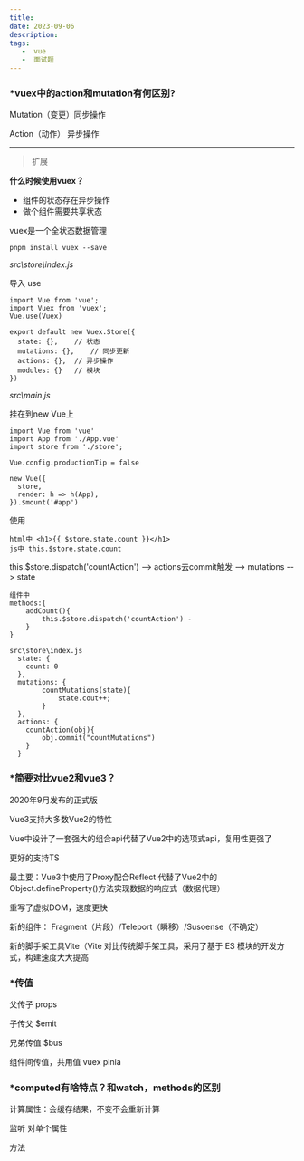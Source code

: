 ```yaml
---
title: 
date: 2023-09-06
description: 
tags: 
   -  vue
   -  面试题
---
```


### *vuex中的action和mutation有何区别?

Mutation（变更）同步操作

Action（动作） 异步操作

----

> 扩展 

**什么时候使用vuex？**

- 组件的状态存在异步操作
- 做个组件需要共享状态

vuex是一个全状态数据管理

```
pnpm install vuex --save
```

*src\store\index.js*

导入 use 

```
import Vue from 'vue';
import Vuex from 'vuex';
Vue.use(Vuex)

export default new Vuex.Store({
  state: {},	// 状态
  mutations: {},	// 同步更新
  actions: {},	// 异步操作
  modules: {}	// 模块
})
```

*src\main.js*

挂在到new Vue上

```
import Vue from 'vue'
import App from './App.vue'
import store from './store';

Vue.config.productionTip = false

new Vue({
  store,
  render: h => h(App),
}).$mount('#app')
```

使用

```
html中 <h1>{{ $store.state.count }}</h1>
js中 this.$store.state.count
```

this.$store.dispatch('countAction') --> actions去commit触发 --> mutations --> state

```
组件中
methods:{
	addCount(){
		this.$store.dispatch('countAction') -
	}
}

src\store\index.js
  state: {
  	count: 0
  },
  mutations: {
		countMutations(state){
			state.cout++;
		}
  },
  actions: {
    countAction(obj){
  		obj.commit("countMutations")
  	}
  }
```

### *简要对比vue2和vue3？

2020年9月发布的正式版

Vue3支持大多数Vue2的特性

Vue中设计了一套强大的组合api代替了Vue2中的选项式api，复用性更强了

更好的支持TS

最主要：Vue3中使用了Proxy配合Reflect 代替了Vue2中的Object.defineProperty()方法实现数据的响应式（数据代理）

重写了虚拟DOM，速度更快

新的组件： Fragment（片段）/Teleport（瞬移）/Susoense（不确定）

新的脚手架工具Vite（Vite 对比传统脚手架工具，采用了基于 ES 模块的开发方式，构建速度大大提高

### *传值

父传子 props

子传父 $emit

兄弟传值 $bus

组件间传值，共用值 vuex pinia

### *computed有啥特点？和watch，methods的区别

计算属性：会缓存结果，不变不会重新计算

监听 对单个属性

方法
